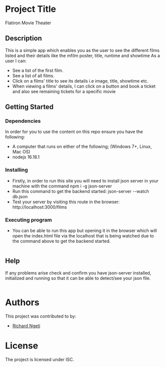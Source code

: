 # Project Title

Flatiron Movie Theater

## Description
This is a simple app which enables you as the user to see the different films listed and their details like the mfilm poster, title, runtime and showtime
As a user I can:
* See a list of the first film. 
* See a list of all films. 
* Click on a films' title to see its details i.e image, title, showtime etc.
* When viewing a films' details, I can click on a button and book a ticket and also see remaining tickets for a specific movie


## Getting Started

### Dependencies

In order for you to use the content on this repo ensure you have the following:

* A computer that runs on either of the following; (Windows 7+, Linux, Mac OS)
* nodejs 16.18.1

### Installing

* Firstly, in order to run this site you will need to install json server in your machine with the command npm i -g json-server
* Run this command to get the backend started: json-server --watch db.json
* Test your server by visiting this route in the browser: http://localhost:3000/films

### Executing program

* You can be able to run this app but opening it in the browser which will open the index.html file via the localhost that is being watched due to the command above to get the backend started.
```

```

## Help

If any problems arise check and confirm you have json-server installed, initialized and running so that it can be able to detect/see your json file.
```

```

# Authors
This project was contributed to by:
- [Richard Ngeti](https://github.com/richard200/)

# License
The project is licensed under ISC.

